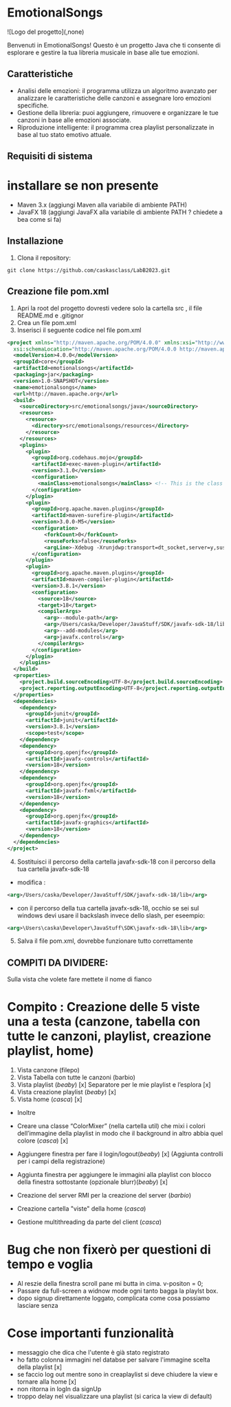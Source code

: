 # EmotionalSongs

![Logo del progetto](<!-- logo.png -->,none) <!-- Se hai un logo, sostituisci con il percorso corretto -->

Benvenuti in EmotionalSongs! Questo è un progetto Java che ti consente di esplorare e gestire la tua libreria musicale in base alle tue emozioni.

## Caratteristiche

- Analisi delle emozioni: il programma utilizza un algoritmo avanzato per analizzare le caratteristiche delle canzoni e assegnare loro emozioni 
specifiche.
- Gestione della libreria: puoi aggiungere, rimuovere e organizzare le tue canzoni in base alle emozioni associate.
- Riproduzione intelligente: il programma crea playlist personalizzate in base al tuo stato emotivo attuale.

## Requisiti di sistema

# installare se non presente
- Maven 3.x (aggiungi Maven alla variabile di ambiente PATH)
- JavaFX 18  (aggiungi JavaFX alla variabile di ambiente PATH ? chiedete a bea come si fa)


## Installazione

1. Clona il repository:

```shell
git clone https://github.com/caskasclass/LabB2023.git
 ```

## Creazione file pom.xml

1. Apri la root del progetto dovresti vedere solo la cartella src , il file README.md e .gitignor
2. Crea un file pom.xml
3. Inserisci il seguente codice nel file pom.xml

```xml
<project xmlns="http://maven.apache.org/POM/4.0.0" xmlns:xsi="http://www.w3.org/2001/XMLSchema-instance"
  xsi:schemaLocation="http://maven.apache.org/POM/4.0.0 http://maven.apache.org/maven-v4_0_0.xsd">
  <modelVersion>4.0.0</modelVersion>
  <groupId>core</groupId>
  <artifactId>emotionalsongs</artifactId>
  <packaging>jar</packaging>
  <version>1.0-SNAPSHOT</version>
  <name>emotionalsongs</name>
  <url>http://maven.apache.org</url>
  <build>
    <sourceDirectory>src/emotionalsongs/java</sourceDirectory>
    <resources>
      <resource>
        <directory>src/emotionalsongs/resources</directory>
      </resource>
    </resources>
    <plugins>
      <plugin>
        <groupId>org.codehaus.mojo</groupId>
        <artifactId>exec-maven-plugin</artifactId>
        <version>3.1.0</version>
        <configuration>
          <mainClass>emotionalsongs</mainClass> <!-- This is the class with the main method -->
        </configuration>
      </plugin>
      <plugin>
        <groupId>org.apache.maven.plugins</groupId>
        <artifactId>maven-surefire-plugin</artifactId>
        <version>3.0.0-M5</version>
        <configuration>
            <forkCount>0</forkCount>
            <reuseForks>false</reuseForks>
            <argLine>-Xdebug -Xrunjdwp:transport=dt_socket,server=y,suspend=n,address=5005</argLine>
        </configuration>
      </plugin>
      <plugin>
        <groupId>org.apache.maven.plugins</groupId>
        <artifactId>maven-compiler-plugin</artifactId>
        <version>3.8.1</version>
        <configuration>
          <source>18</source>
          <target>18</target>
          <compilerArgs>
            <arg>--module-path</arg>
            <arg>/Users/caska/Developer/JavaStuff/SDK/javafx-sdk-18/lib</arg>
            <arg>--add-modules</arg>
            <arg>javafx.controls</arg>
          </compilerArgs>
        </configuration>
      </plugin>
    </plugins>
  </build>
  <properties>
    <project.build.sourceEncoding>UTF-8</project.build.sourceEncoding>
    <project.reporting.outputEncoding>UTF-8</project.reporting.outputEncoding>
  </properties>
  <dependencies>
    <dependency>
      <groupId>junit</groupId>
      <artifactId>junit</artifactId>
      <version>3.8.1</version>
      <scope>test</scope>
    </dependency>
    <dependency>
      <groupId>org.openjfx</groupId>
      <artifactId>javafx-controls</artifactId>
      <version>18</version>
    </dependency>
    <dependency>
      <groupId>org.openjfx</groupId>
      <artifactId>javafx-fxml</artifactId>
      <version>18</version>
    </dependency>
    <dependency>
      <groupId>org.openjfx</groupId>
      <artifactId>javafx-graphics</artifactId>
      <version>18</version>
    </dependency>
  </dependencies>
</project>

```
4. Sostituisci il percorso della cartella javafx-sdk-18 con il percorso della tua cartella javafx-sdk-18
- modifica :
```xml
<arg>/Users/caska/Developer/JavaStuff/SDK/javafx-sdk-18/lib</arg>
```
- con il percorso della tua cartella javafx-sdk-18, occhio se sei sul windows devi usare il backslash invece dello slash, per eseempio: 
```xml
<arg>\Users\caska\Developer\JavaStuff\SDK\javafx-sdk-18\lib</arg>
```
5. Salva il file pom.xml, dovrebbe funzionare tutto correttamente


## COMPITI DA DIVIDERE:

Sulla vista che volete fare mettete il nome di fianco

# Compito : Creazione delle 5 viste una a testa (canzone, tabella con tutte le canzoni, playlist, creazione playlist, home)

  1. Vista canzone (filepo) 
  2. Vista Tabella con tutte le canzoni (barbio) 
  3. Vista playlist (*beaby*) [x]
  Separatore per le mie playlist e l’esplora [x]
  4. Vista creazione playlist (*beaby*) [x] 
  5. Vista home (*casca*)  [x]  

* Inoltre 

- Creare una classe “ColorMixer” (nella cartella util) che mixi i colori dell’immagine della playlist in modo che il background in altro  abbia quel colore (*casca*) [x] 

- Aggiungere finestra per fare il login/logout(*beaby*) [x] 
  (Aggiunta controlli per i campi della registrazione)
 
-	Aggiunta finestra per aggiungere le immagini alla playlist con blocco della finestra sottostante (opzionale blurr)(*beaby*) [x] 

- Creazione del server RMI per la creazione del server (*barbio*)
 
-	Creazione cartella "viste" della home (*casca*)

- Gestione multithreading da parte del client (*casca*)


# Bug che non fixerò per questioni di tempo e voglia 

- Al reszie della finestra scroll pane mi butta in cima. v-positon = 0; 
- Passare da full-screen a widnow mode ogni tanto bagga la playlst box. 
- dopo signup direttamente loggato, complicata come cosa possiamo lasciare senza

# Cose importanti funzionalità
- messaggio che dica che l'utente è già stato registrato
- ho fatto colonna immagini nel databse per salvare l'immagine scelta della playlist [x]
- se faccio log out mentre sono in creaplaylist si deve chiudere la view e tornare alla home [x]
- non ritorna in logIn da signUp
- troppo delay nel visualizzare una playlist (si carica la view di default)